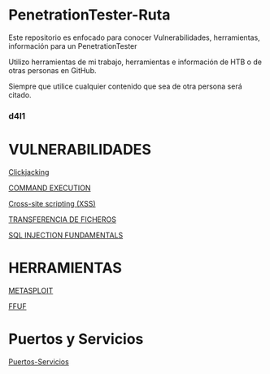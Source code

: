 # PenetrationTester-Ruta

Este repositorio es enfocado para conocer Vulnerabilidades, herramientas, información para un PenetrationTester

Utilizo herramientas de mi trabajo, herramientas e información de HTB o de otras personas en GitHub.

Siempre que utilice cualquier contenido que sea de otra persona será citado.

### d4l1

# VULNERABILIDADES

[Clickjacking](https://github.com/D4l1-web/PenetrationTester-Ruta/blob/main/Clickjacking.md)

[COMMAND EXECUTION](https://github.com/D4l1-web/PenetrationTester-Ruta/blob/main/Command_Execution.md)

[Cross-site scripting (XSS)](https://github.com/D4l1-web/PenetrationTester-Ruta/blob/main/Cross-Site%20Scripting.md)

[TRANSFERENCIA DE FICHEROS](https://github.com/D4l1-web/PenetrationTester-Ruta/blob/main/File-Transfer(sin%20acabar).md)

[SQL INJECTION FUNDAMENTALS](https://github.com/D4l1-web/PenetrationTester-Ruta/blob/main/Fundamentos_SQL_Injection.md)

# HERRAMIENTAS

[METASPLOIT](https://github.com/D4l1-web/PenetrationTester-Ruta/blob/main/Metasploit.md)

[FFUF](https://github.com/D4l1-web/PenetrationTester-Ruta/blob/main/FFUF.md)

# Puertos y Servicios

[Puertos-Servicios](https://github.com/D4l1-web/PenetrationTester-Ruta/blob/main/Puertos_Servicios.md)

